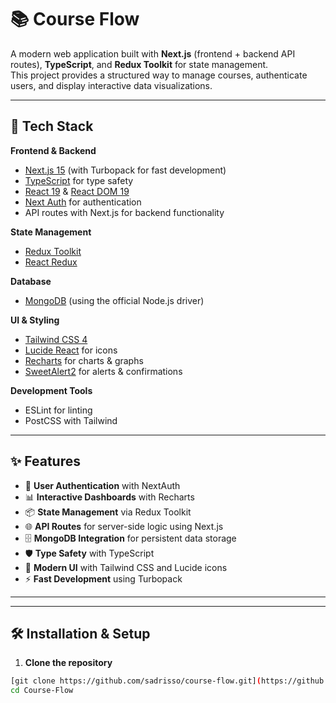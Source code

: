 # 📚 Course Flow

A modern web application built with **Next.js** (frontend + backend API routes), **TypeScript**, and **Redux Toolkit** for state management.  
This project provides a structured way to manage courses, authenticate users, and display interactive data visualizations.

---

## 🚀 Tech Stack

**Frontend & Backend**
- [Next.js 15](https://nextjs.org/) (with Turbopack for fast development)
- [TypeScript](https://www.typescriptlang.org/) for type safety
- [React 19](https://react.dev/) & [React DOM 19](https://react.dev/)
- [Next Auth](https://next-auth.js.org/) for authentication
- API routes with Next.js for backend functionality

**State Management**
- [Redux Toolkit](https://redux-toolkit.js.org/)
- [React Redux](https://react-redux.js.org/)

**Database**
- [MongoDB](https://www.mongodb.com/) (using the official Node.js driver)

**UI & Styling**
- [Tailwind CSS 4](https://tailwindcss.com/)
- [Lucide React](https://lucide.dev/) for icons
- [Recharts](https://recharts.org/) for charts & graphs
- [SweetAlert2](https://sweetalert2.github.io/) for alerts & confirmations

**Development Tools**
- ESLint for linting
- PostCSS with Tailwind

---

## ✨ Features

- 🔐 **User Authentication** with NextAuth
- 📊 **Interactive Dashboards** with Recharts
- 📦 **State Management** via Redux Toolkit
- 🌐 **API Routes** for server-side logic using Next.js
- 🗄 **MongoDB Integration** for persistent data storage
- 🛡 **Type Safety** with TypeScript
- 🎨 **Modern UI** with Tailwind CSS and Lucide icons
- ⚡ **Fast Development** using Turbopack

---


---

## 🛠 Installation & Setup

1. **Clone the repository**
```bash
[git clone https://github.com/sadrisso/course-flow.git](https://github.com/sadrisso/Course-Flow.git)
cd Course-Flow
